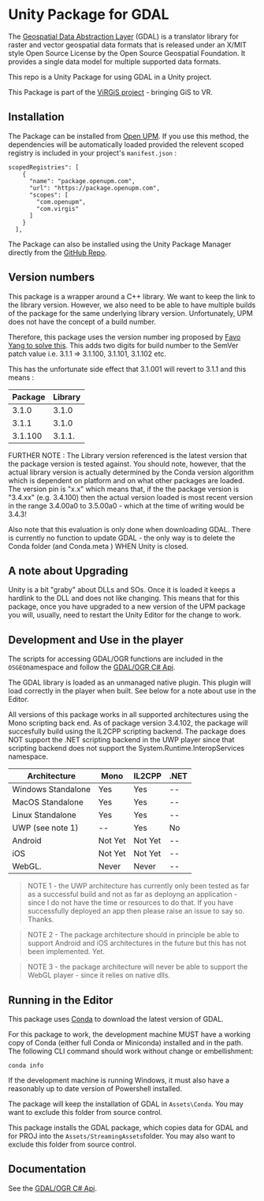 # Unity Package for GDAL

The [Geospatial Data Abstraction Layer](https://gdal.org//) (GDAL) is a translator library for raster and vector geospatial data formats that is released under an X/MIT style Open Source License by the Open Source Geospatial Foundation. It provides a single data model for multiple supported data formats. 

This repo is a Unity Package for using GDAL in a Unity project.

This Package is part of the [ViRGiS project](https://www.virgis.org/) - bringing GiS to VR. 

## Installation

The Package can be installed from [Open UPM](https://openupm.com/packages/com.virgis.gdal/). If you use this method, the dependencies will be automatically loaded provided the relevent scoped registry is included in your project's `manifest.json` :
```
scopedRegistries": [
    {
      "name": "package.openupm.com",
      "url": "https://package.openupm.com",
      "scopes": [
        "com.openupm",
        "com.virgis"
      ]
    }
  ],
```

The Package can also be installed using the Unity Package Manager directly from the [GitHub Repo](https://github.com/ViRGIS-Team/gdal-upm).

## Version numbers

This package is a wrapper around a C++ library. We want to keep the link to the library version. However, we also need to be able to have multiple
builds of the package for the same underlying library version. Unfortunately, UPM does not have the concept of a build number.

Therefore, this package uses the version number ing proposed by [Favo Yang to solve this](https://medium.com/openupm/how-to-maintain-upm-package-part-3-2d08294269ad#88d8). This adds two digits for build number to the SemVer patch value i.e. 3.1.1 => 3.1.100, 3.1.101, 3.1.102 etc.

This has the unfortunate side effect that 3.1.001 will revert to 3.1.1 and this means :

| Package | Library |
| ------- | ------- |
| 3.1.0   | 3.1.0   |
| 3.1.1   | 3.1.0   |
| 3.1.100 | 3.1.1.  |

FURTHER NOTE : The Library version referenced is the latest version that the package version is tested against. You should note, however, that the actual library version is actually determined by the Conda version algorithm which is dependent on platform and on what other packages are loaded. The version pin is "x.x" which means that, if the the package version is "3.4.xx" (e.g. 3.4.100) then the actual version loaded is most recent version in the range 3.4.00a0 to 3.5.00a0 - which at the time of writing would be 3.4.3!

Also note that this evaluation is only done when downloading GDAL. There is currently no function to update GDAL - the only way is to delete the Conda folder (and Conda.meta ) WHEN Unity is closed.

## A note about Upgrading

Unity is a bit "graby" about DLLs and SOs. Once it is loaded it keeps a hardlink to the DLL and does not like changing. This means that for this package, once you have upgraded to a new version of the UPM package you will, usually, need to restart the Unity Editor for the change to work.

## Development and Use in the player

The scripts for accessing GDAL/OGR functions are included in the `OSGEO`namespace and follow the [GDAL/OGR C# Api](https://gdal.org/api/csharp.html).

The GDAL library is loaded as an unmanaged native plugin. This plugin will load correctly in the player when built. See below for a note about use in the Editor.

All versions of this package works in all supported architectures using the Mono scripting back end. As of package version 3.4.102, the package will succesfully build using the IL2CPP scripting backend. The package does NOT support the .NET scripting backend in the UWP player since that scripting backend does not support the System.Runtime.InteropServices namespace.

| Architecture        | Mono    | IL2CPP  | .NET |
|---------------------|---------|---------|------|
| Windows Standalone  | Yes     | Yes     |  --  |
| MacOS Standalone    | Yes     | Yes     |  --  |
| Linux Standalone    | Yes     | Yes     |  --  |
| UWP  (see note 1)    |  --     | Yes     | No   |
| Android             | Not Yet | Not Yet |  --  |
| iOS                 | Not Yet | Not Yet |  --  |
| WebGL.              | Never   | Never   |  --  |

> NOTE 1 - the UWP architecture has currently only been tested as far as a successful build and not as far as deployng an application - since I do not have the time or resources to do that. If you have successfully deployed an app then please raise an issue to say so. Thanks.

> NOTE 2 - The package architecture should in principle be able to support Android and iOS architectures in the future but this has not been implemented. Yet.

> NOTE 3 - the package architecture will never be able to support the WebGL player - since it relies on native dlls. 


## Running in the Editor

This package uses [Conda](https://docs.conda.io/en/latest/) to download the latest version of GDAL.

For this package to work, the development machine MUST have a working copy of Conda (either full Conda or Miniconda) installed and in the path. The following CLI command should work without change or embellishment:

```
conda info
```

If the development machine is running Windows, it must also have a reasonably up to date version of Powershell installed.

The package will keep the installation of GDAL in `Assets\Conda`. You may want to exclude this folder from source control.

This package installs the GDAL package, which copies data for GDAL and for PROJ into the `Assets/StreamingAssets`folder. You may also want to exclude this folder from source control.

## Documentation

See the [GDAL/OGR C# Api](https://gdal.org/api/csharp/index.html).

